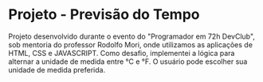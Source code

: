 <h1>Projeto - Previsão do Tempo</h1>
<p>Projeto desenvolvido durante o evento do "Programador em 72h DevClub", sob mentoria do professor Rodolfo Mori, onde utilizamos as aplicações de HTML, CSS e JAVASCRIPT. Como desafio, implementei a lógica para alternar a unidade de medida entre °C e °F. O usuário pode escolher sua unidade de medida preferida.</p>
